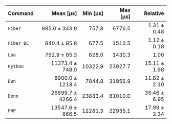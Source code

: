| Command | Mean [µs] | Min [µs] | Max [µs] | Relative |
|:---|---:|---:|---:|---:|
| `Fiber` | 985.0 ± 343.9 | 757.8 | 6776.5 | 1.31 ± 0.48 |
| `Fiber BC` | 840.4 ± 95.8 | 677.5 | 1513.5 | 1.12 ± 0.18 |
| `Lua` | 752.9 ± 85.3 | 628.0 | 1430.3 | 1.00 |
| `Python` | 11373.4 ± 748.0 | 10322.9 | 23927.7 | 15.11 ± 1.98 |
| `Bun` | 8900.0 ± 1218.4 | 7844.8 | 31956.9 | 11.82 ± 2.10 |
| `Deno` | 26699.7 ± 4266.4 | 23833.4 | 81010.0 | 35.46 ± 6.95 |
| `PHP` | 13547.6 ± 866.5 | 12281.3 | 22935.1 | 17.99 ± 2.34 |
